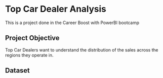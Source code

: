 # Top Car Dealer Analysis  
This is a project done in the Career Boost with PowerBI bootcamp

## Project Objective
Top Car Dealers want to understand the distribution of the sales across the regions they operate in.  

## Dataset  

